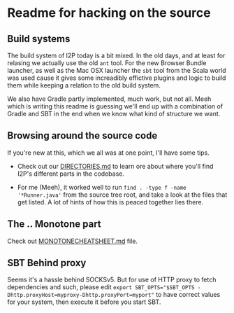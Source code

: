 # Readme for hacking on the source

## Build systems
The build system of I2P today is a bit mixed.
In the old days, and at least for relasing we actually use
the old `ant` tool. For the new Browser Bundle launcher, as
well as the Mac OSX launcher the `sbt` tool from the Scala
world was used cause it gives some increadibly effictive plugins
and logic to build them while keeping a relation to the old build
system.

We also have Gradle partly implemented, much work, but not all. Meeh
which is writing this readme is guessing we'll end up with a combination
of Gradle and SBT in the end when we know what kind of structure we want.


## Browsing around the source code

If you're new at this, which we all was at one point, I'll have some tips.

* Check out our [DIRECTORIES.md](DIRECTORIES.md) to learn ore
about where you'll find I2P's different parts in the codebase.

* For me (Meeh), it worked well to run `find . -type f -name '*Runner.java'`
from the source tree root, and take a look at the files that get listed. A lot
of hints of how this is peaced together lies there.


## The .. Monotone part

Check out [MONOTONECHEATSHEET.md](MONOTONECHEATSHEET.md) file.

## SBT Behind proxy

Seems it's a hassle behind SOCKSv5. But for use of HTTP proxy to fetch
dependencies and such, please edit `export SBT_OPTS="$SBT_OPTS -Dhttp.proxyHost=myproxy-Dhttp.proxyPort=myport"`
to have correct values for your system, then execute it before you start SBT.
